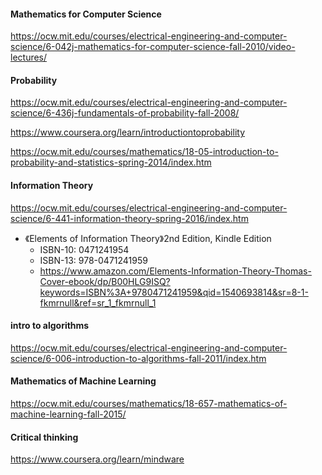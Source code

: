 #### Mathematics for Computer Science

https://ocw.mit.edu/courses/electrical-engineering-and-computer-science/6-042j-mathematics-for-computer-science-fall-2010/video-lectures/

#### Probability

https://ocw.mit.edu/courses/electrical-engineering-and-computer-science/6-436j-fundamentals-of-probability-fall-2008/

https://www.coursera.org/learn/introductiontoprobability

https://ocw.mit.edu/courses/mathematics/18-05-introduction-to-probability-and-statistics-spring-2014/index.htm

#### Information Theory

https://ocw.mit.edu/courses/electrical-engineering-and-computer-science/6-441-information-theory-spring-2016/index.htm

- 《Elements of Information Theory》2nd Edition, Kindle Edition
  - ISBN-10: 0471241954
  - ISBN-13: 978-0471241959
  - https://www.amazon.com/Elements-Information-Theory-Thomas-Cover-ebook/dp/B00HLG9ISQ?keywords=ISBN%3A+9780471241959&qid=1540693814&sr=8-1-fkmrnull&ref=sr_1_fkmrnull_1

#### intro to algorithms

https://ocw.mit.edu/courses/electrical-engineering-and-computer-science/6-006-introduction-to-algorithms-fall-2011/index.htm


#### Mathematics of Machine Learning

https://ocw.mit.edu/courses/mathematics/18-657-mathematics-of-machine-learning-fall-2015/

#### Critical thinking

https://www.coursera.org/learn/mindware
